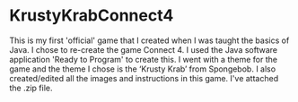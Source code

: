 # KrustyKrabConnect4
This is my first 'official' game that I created when I was taught the basics of Java. I chose to re-create the game Connect 4. I used the Java software application 'Ready to Program' to create this. I went with a theme for the game and the theme I chose is the ‘Krusty Krab’ from Spongebob. I also created/edited all the images and instructions in this game. I've attached the .zip file.
